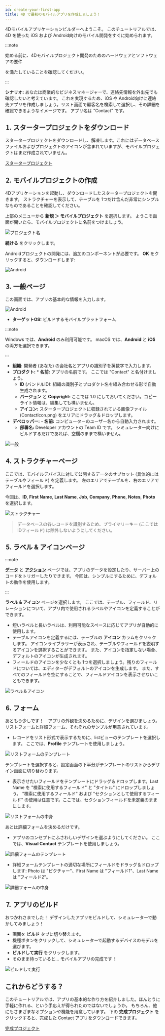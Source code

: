 ```yaml
---
id: create-your-first-app
title: 4D で最初のモバイルアプリを作成しましょう！
---
```



4Dモバイルアプリケーションビルダーへようこそ。 このチュートリアルでは、4D を使った iOS および Android向けのモバイル開発をすぐに始められます。

:::note

始める前に、4Dモバイルプロジェクト開発のためのハードウェアとソフトウェアの要件

 を満たしていることを確認してください。  </p> 

:::

**シナリオ:** あなたは商業的なビジネスマネージャーで、連絡先情報を外出先でも確認したいと考えています。 これを実現するため、iOS や Android向けに連絡先アプリを作成しましょう。リスト画面で顧客名を検索して選択し、その詳細を確認できるようなイメージです。 アプリ名は "Contact" です。 





## ⒈ スタータープロジェクトをダウンロード

スタータープロジェクトをダウンロードし、解凍します。これにはデータベースファイルおよびプロジェクトのアイコンが含まれていますが、モバイルプロジェクトはまだ作成されていません。

<div className="center-button">
<a className="button button--primary" href="https://github.com/4d-go-mobile/tutorial-ContactApp/archive/acbb699c3c9d9edd3a8bbb715e87c17140b7e15f.zip">スタータープロジェクト</a>
</div>

## ⒉ モバイルプロジェクトの作成

4Dアプリケーションを起動し、ダウンロードしたスタータープロジェクトを開きます。 ストラクチャーを表示して、テーブルを 1つだけ含んだ非常にシンプルなものであることを確認してください。

上部のメニューから **新規 ＞ モバイルプロジェクト** を選択します。 ようこそ画面が開いたら、モバイルプロジェクトに名前をつけましょう。 

![プロジェクト名](img/new-project.png)

**続ける** をクリックします。

Androidプロジェクトの開発には、追加のコンポーネントが必要です。 **OK** をクリックすると、ダウンロードします:

![Android](img/install-android.png)






## ⒊ 一般ページ

この画面では、アプリの基本的な情報を入力します。

![Android](img/main-page.png)

* **ターゲットOS:** ビルドするモバイルプラットフォーム

:::note

Windows では、**Android** のみ利用可能です。 macOS では、**Android** と **iOS** の両方を選択できます。 

:::

* **組織:** 開発者 (あなた) の会社名とアプリの識別子を英数字で入力します。
* **プロダクト:** 
      * **名前:** アプリの名前です。 ここでは "Contact" と名付けましょう。
    * **ID** (バンドルID): 組織の識別子とプロダクト名を組み合わせる形で自動生成されます。
    * **バージョン** と **Copyright:** ここでは 1.0 にしておいてください。コピーライト情報は、編集しても構いません。
    * **アイコン:** スタータープロジェクトに収録されている画像ファイル (ContactIcon.png) をエリアにドラッグ＆ドロップします。
* **デベロッパー:** 
      - **名前:** コンピューターのユーザー名から自動入力されます。
    - **部署名:** Developer アカウントの Team ID です。 シミュレーター向けにビルドするだけであれば、空欄のままで構いません。

![一般](img/Contact-app-general-section-4D-for-iOS.png)



## ⒋ ストラクチャーページ

ここでは、モバイルデバイスに対して公開するデータのサブセット (具体的にはテーブルやフィールド) を定義します。 左のエリアでテーブルを、右のエリアでフィールドを選択します。 

今回は、**ID**, **First Name**, **Last Name**, **Job**, **Company**, **Phone**, **Notes**, **Photo** を選択します。

![ストラクチャー](img/Contact-app-structure-section-4D-for-iOS.png)



> データベースの各レコードを識別するため、プライマリーキー (ここでは IDフィールド) は除外しないようにしてください。




## ⒌ ラベル & アイコンページ

:::note

[**データ**](project-definition/data.md) と [**アクション**](project-definition/actions.md) ページでは、アプリのデータを設定したり、サーバー上のコードをトリガーしたりできます。 今回は、シンプルにするために、デフォルトの動作を使用します。 

:::

**ラベル & アイコン** ページを選択します。 ここでは、テーブル、フィールド、リレーションについて、アプリ内で使用されるラベルやアイコンを定義することができます。 

* 短いラベルと長いラベルは、利用可能なスペースに応じてアプリが自動的に使用します。
* テーブルアイコンを定義するには、テーブルの **アイコン** カラムをクリックします。 アイコンライブラリーが表示され、テーブルやフィールドを説明するアイコンを選択することができます。 また、アイコンを指定しない場合、デフォルトのアイコンが生成されます。
* フィールドのアイコンを少なくとも 1つを選択しましょう。残りのフィールドについては、エディターがデフォルトのアイコンを生成します。 また、すべてのフィールドを空にすることで、フィールドアイコンを表示させないこともできます。

![ラベル＆アイコン](img/Contact-app-icons-labels-section-4D-for-iOS.png)




## ⒍ フォーム

あともう少しです！　アプリの外観を決めるために、デザインを選びましょう。 リストフォームと詳細フォーム、それぞれのサンプルが用意されています。

* レコードをリスト形式で表示するために、listビューのテンプレートを選択します。 ここでは、**Profile** テンプレートを使用しましょう。

![リストフォームのテンプレート](img/ListformTemplate-form-section-4D-for-iOS.png)

テンプレートを選択すると、設定画面の下半分がテンプレートのリストからデザイン画面に切り替わります。

* 表示させたいフィールドをテンプレートにドラッグ＆ドロップします。Last Name を "検索に使用するフィールド" と "タイトル" にドロップしましょう。 "検索に使用するフィールド" および "セクションとして使用するフィールド" の使用は任意です。ここでは、セクションフィールドを未定義のままにします。

![リストフォームの中身](img/ListformContent-form-section-4D-for-iOS.png)

あとは詳細フォームを決めるだけです。 

* アプリのコンセプトにふさわしいデザインを選ぶようにしてください。 ここでは、**Visual Contact** テンプレートを使用しましょう。

![詳細フォームのテンプレート](img/DetailformTemplate-form-section-4D-for-iOS.png)

* 詳細フォームテンプレートの適切な場所にフィールドをドラッグ＆ドロップします: Photo は "ピクチャー"、First Name は "フィールド1"、Last Name は "フィールド2"。

![詳細フォームの中身](img/DetailformContent-form-section-4D-for-iOS.png)



## ⒎ アプリのビルド

おつかれさまでした！ デザインしたアプリをビルドして、シミュレーターで動かしてみましょう！

* 画面を **ビルド** タブに切り替えます。
* 機種ボタンをクリックして、シミュレーターで起動するデバイスのモデルを選びます。
* **ビルドして実行** をクリックします。
* そのまま待っていると… モバイルアプリの完成です！

![ビルドして実行](img/Build-the-app-simulator.png)



## これからどうする？

このチュートリアルでは、アプリの基本的な作り方を紹介しました。ほんとうに手軽に作れる、という手応えが得られたのではないでしょうか。 もちろん、他にもさまざまなオプションや機能を用意しています。 下の **完成プロジェクト** をクリックすると、完成した Contact アプリをダウンロードできます。

<div>
<a className="button button--primary"
href="https://github.com/4d-go-mobile/tutorial-ContactApp/releases/latest/download/tutorial-ContactApp.zip">完成プロジェクト</a>
</div>
